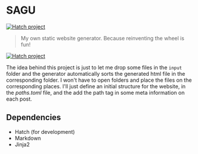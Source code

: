 # SAGU

[![Hatch project](https://img.shields.io/badge/%F0%9F%A5%9A-Hatch-4051b5.svg)](https://github.com/pypa/hatch)

> My own static website generator.
> Because reinventing the wheel is fun!

[![Hatch project](https://img.shields.io/badge/%F0%9F%A5%9A-Hatch-4051b5.svg)](https://github.com/pypa/hatch)

The idea behind this project is just to let me drop some files in the `input` folder and the generator automatically sorts the generated html file in the corresponding folder. I won't have to open folders and place the files on the corresponding places. I'll just define an initial structure for the website, in the _paths.toml_ file, and the add the path tag in some meta information on each post.

## Dependencies

- Hatch (for development)
- Markdown
- Jinja2



